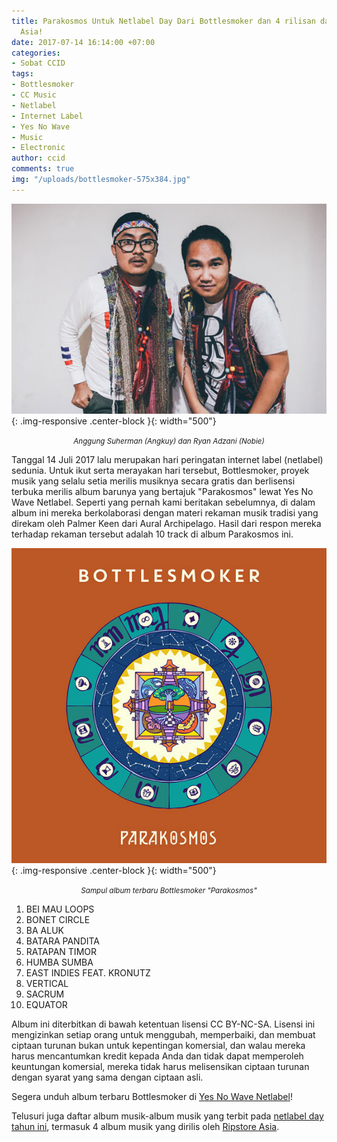 ```yaml
---
title: Parakosmos Untuk Netlabel Day Dari Bottlesmoker dan 4 rilisan dari Ripstore
  Asia!
date: 2017-07-14 16:14:00 +07:00
categories:
- Sobat CCID
tags:
- Bottlesmoker
- CC Music
- Netlabel
- Internet Label
- Yes No Wave
- Music
- Electronic
author: ccid
comments: true
img: "/uploads/bottlesmoker-575x384.jpg"
---
```


![bottlesmoker-575x384.jpg](/uploads/bottlesmoker-575x384.jpg){: .img-responsive .center-block }{: width="500"}<center><small><i>Anggung Suherman (Angkuy) dan Ryan Adzani (Nobie)</i></small></center>

Tanggal 14 Juli 2017 lalu merupakan hari peringatan internet label (netlabel) sedunia. Untuk ikut serta merayakan hari tersebut, Bottlesmoker, proyek musik yang selalu setia merilis musiknya secara gratis dan berlisensi terbuka merilis album barunya yang bertajuk "Parakosmos" lewat Yes No Wave Netlabel. Seperti yang pernah kami beritakan sebelumnya, di dalam album ini mereka berkolaborasi dengan materi rekaman musik tradisi yang direkam oleh Palmer Keen dari Aural Archipelago. Hasil dari respon mereka terhadap rekaman tersebut adalah 10 track di album Parakosmos ini.

![album_art_yesno084.jpg](/uploads/album_art_yesno084.jpg){: .img-responsive .center-block }{: width="500"}<center><small><i>Sampul album terbaru Bottlesmoker "Parakosmos"</i></small></center>

1. BEI MAU LOOPS
2. BONET CIRCLE
3. BA ALUK
4. BATARA PANDITA
5. RATAPAN TIMOR
6. HUMBA SUMBA
7. EAST INDIES FEAT. KRONUTZ
8. VERTICAL
9. SACRUM
10. EQUATOR

Album ini diterbitkan di bawah ketentuan lisensi CC BY-NC-SA. Lisensi ini mengizinkan setiap orang untuk menggubah, memperbaiki, dan membuat ciptaan turunan bukan untuk kepentingan komersial, dan walau mereka harus mencantumkan kredit kepada Anda dan tidak dapat memperoleh keuntungan komersial, mereka tidak harus melisensikan ciptaan turunan dengan syarat yang sama dengan ciptaan asli.

Segera unduh album terbaru Bottlesmoker di [Yes No Wave Netlabel](http://yesnowave.com/yesno084/)!

Telusuri juga daftar album musik-album musik yang terbit pada [netlabel day tahun ini](http://netlabelday.blogspot.co.id/p/releases-2017.html), termasuk 4 album musik yang dirilis oleh [Ripstore Asia](https://play.ripstore.asia/netlabelday/).